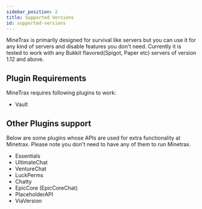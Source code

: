 ```yaml
---
sidebar_position: 2
title: Supported Versions
id: supported-versions
---
```


MineTrax is primarily designed for survival like servers but you can use it for any kind of servers and disable features you don't need.
Currently it is tested to work with any Bukkit flavored(Spigot, Paper etc) servers of version 1.12 and above.

## Plugin Requirements
MineTrax requires following plugins to work:
- Vault

## Other Plugins support
Below are some plugins whose APIs are used for extra functionality at Minetrax.
Please note you don't need to have any of them to run Minetrax. 
- Essentials
- UltimateChat
- VentureChat
- LuckPerms
- Chatty
- EpicCore (EpicCoreChat)
- PlaceholderAPI
- ViaVersion
